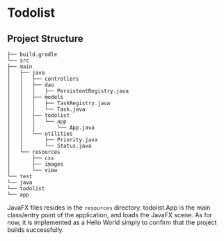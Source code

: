 # Todolist

## Project Structure

    ├── build.gradle
    └── src
    ├── main
    │   ├── java
    │   │   ├── controllers
    │   │   ├── dao
    │   │   │   ├── PersistentRegistry.java
    │   │   ├── models
    │   │   │   ├── TaskRegistry.java
    │   │   │   └── Task.java
    │   │   ├── todolist
    │   │   │   └── app
    │   │   │       └── App.java
    │   │   └── utilities
    │   │       ├── Priority.java
    │   │       └── Status.java
    │   └── resources
    │       ├── css
    │       ├── images
    │       └── view
    └── test
    └── java
    └── todolist
    └── app

JavaFX files resides in the `resources` directory. todolist.App is the main class/entry point of the application, and
loads the JavaFX scene. As for now, it is implemented as a Hello World simply to confirm that the project builds
successfully.
